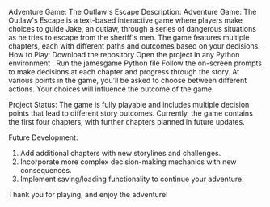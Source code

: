 Adventure Game: The Outlaw's Escape
Description:
Adventure Game: The Outlaw's Escape is a text-based interactive game where players make choices to guide Jake, an outlaw, through a series of dangerous situations as he tries to escape from the sheriff's men. The game features multiple chapters, each with different paths and outcomes based on your decisions.
How to Play:
 Download the repository
 Open the project in any Python environment .
 Run the jamesgame Python file 
 Follow the on-screen prompts to make decisions at each chapter and progress through the story.
 At various points in the game, you’ll be asked to choose between different actions. Your choices will influence the outcome of the game.

Project Status:
The game is fully playable and includes multiple decision points that lead to different story outcomes. Currently, the game contains the first four chapters, with further chapters planned in future updates.

Future Development:
1. Add additional chapters with new storylines and challenges.
2. Incorporate more complex decision-making mechanics with new consequences.
3. Implement saving/loading functionality to continue your adventure.

Thank you for playing, and enjoy the adventure!
